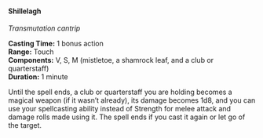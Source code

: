 #### Shillelagh
<!-- TODO Check and tag this spell-->
<!-- markdownlint-disable-next-line no-emphasis-as-heading -->
_Transmutation cantrip_

**Casting Time:** 1 bonus action \
**Range:** Touch \
**Components:** V, S, M (mistletoe, a shamrock leaf, and a club or quarterstaff) \
**Duration:** 1 minute

Until the spell ends, a club or quarterstaff you are holding becomes a magical weapon (if it wasn’t already), its damage becomes 1d8, and you can use your spellcasting ability instead of Strength for melee attack and damage rolls made using it.
The spell ends if you cast it again or let go of the target.
